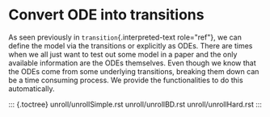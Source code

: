 # Convert ODE into transitions

As seen previously in `transition`{.interpreted-text role="ref"}, we can
define the model via the transitions or explicitly as ODEs. There are
times when we all just want to test out some model in a paper and the
only available information are the ODEs themselves. Even though we know
that the ODEs come from some underlying transitions, breaking them down
can be a time consuming process. We provide the functionalities to do
this automatically.

::: {.toctree}
unroll/unrollSimple.rst
unroll/unrollBD.rst 
unroll/unrollHard.rst
:::
